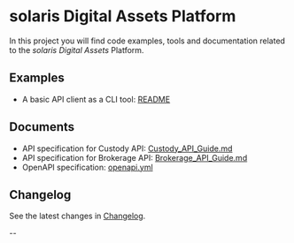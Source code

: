 # solaris Digital Assets Platform

In this project you will find code examples, tools and documentation related to the
*solaris Digital Assets* Platform.

## Examples

* A basic API client as a CLI tool: [README](examples/README.md)

## Documents

* API specification for Custody API: [Custody_API_Guide.md](docs/Custody_API_Guide.md)
* API specification for Brokerage API: [Brokerage_API_Guide.md](docs/Brokerage_API_Guide.md)
* OpenAPI specification: [openapi.yml](docs/openapi.yml)

## Changelog

See the latest changes in [Changelog](CHANGELOG.md).

--
